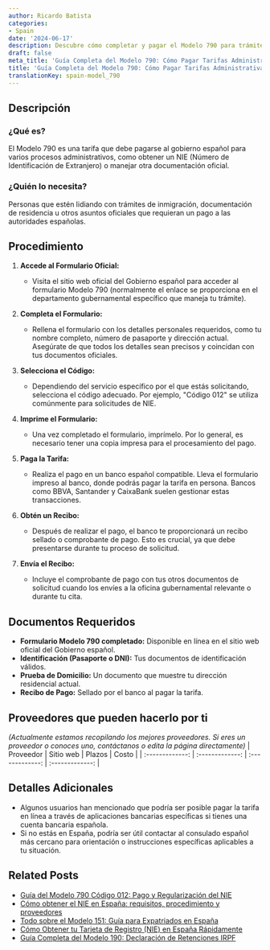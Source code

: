 ```yaml
---
author: Ricardo Batista
categories:
- Spain
date: '2024-06-17'
description: Descubre cómo completar y pagar el Modelo 790 para trámites con autoridades españolas, incluyendo NIE. Guía paso a paso y documentos necesarios.
draft: false
meta_title: 'Guía Completa del Modelo 790: Cómo Pagar Tarifas Administrativas'
title: 'Guía Completa del Modelo 790: Cómo Pagar Tarifas Administrativas'
translationKey: spain-model_790
---
```



## Descripción
### ¿Qué es?
El Modelo 790 es una tarifa que debe pagarse al gobierno español para varios procesos administrativos, como obtener un NIE (Número de Identificación de Extranjero) o manejar otra documentación oficial.

### ¿Quién lo necesita?
Personas que estén lidiando con trámites de inmigración, documentación de residencia u otros asuntos oficiales que requieran un pago a las autoridades españolas.

## Procedimiento
1. **Accede al Formulario Oficial:**
   - Visita el sitio web oficial del Gobierno español para acceder al formulario Modelo 790 (normalmente el enlace se proporciona en el departamento gubernamental específico que maneja tu trámite).

2. **Completa el Formulario:**
   - Rellena el formulario con los detalles personales requeridos, como tu nombre completo, número de pasaporte y dirección actual. Asegúrate de que todos los detalles sean precisos y coincidan con tus documentos oficiales.

3. **Selecciona el Código:**
   - Dependiendo del servicio específico por el que estás solicitando, selecciona el código adecuado. Por ejemplo, "Código 012" se utiliza comúnmente para solicitudes de NIE.

4. **Imprime el Formulario:**
   - Una vez completado el formulario, imprímelo. Por lo general, es necesario tener una copia impresa para el procesamiento del pago.

5. **Paga la Tarifa:**
   - Realiza el pago en un banco español compatible. Lleva el formulario impreso al banco, donde podrás pagar la tarifa en persona. Bancos como BBVA, Santander y CaixaBank suelen gestionar estas transacciones.

6. **Obtén un Recibo:**
   - Después de realizar el pago, el banco te proporcionará un recibo sellado o comprobante de pago. Esto es crucial, ya que debe presentarse durante tu proceso de solicitud.

7. **Envía el Recibo:**
   - Incluye el comprobante de pago con tus otros documentos de solicitud cuando los envíes a la oficina gubernamental relevante o durante tu cita.

## Documentos Requeridos
- **Formulario Modelo 790 completado:** Disponible en línea en el sitio web oficial del Gobierno español.
- **Identificación (Pasaporte o DNI):** Tus documentos de identificación válidos.
- **Prueba de Domicilio:** Un documento que muestre tu dirección residencial actual.
- **Recibo de Pago:** Sellado por el banco al pagar la tarifa.

## Proveedores que pueden hacerlo por ti
_(Actualmente estamos recopilando los mejores proveedores. Si eres un proveedor o conoces uno, contáctanos o edita la página directamente)_
| Proveedor        |     Sitio web      |     Plazos    |       Costo      |
| :-------------: | :-------------: |  :-------------: | :-------------: |

## Detalles Adicionales
- Algunos usuarios han mencionado que podría ser posible pagar la tarifa en línea a través de aplicaciones bancarias específicas si tienes una cuenta bancaria española.
- Si no estás en España, podría ser útil contactar al consulado español más cercano para orientación o instrucciones específicas aplicables a tu situación.


## Related Posts

- [Guía del Modelo 790 Código 012: Pago y Regularización del NIE](https://tramitit.com/es/guides/spain/modelo_390/)
- [Cómo obtener el NIE en España: requisitos, procedimiento y proveedores](https://tramitit.com/es/guides/spain/solicitud_de_nie/)
- [Todo sobre el Modelo 151: Guía para Expatriados en España](https://tramitit.com/es/guides/spain/modelo_151/)
- [Cómo Obtener tu Tarjeta de Registro (NIE) en España Rápidamente](https://tramitit.com/es/guides/spain/cédula_de_inscripción/)
- [Guía Completa del Modelo 190: Declaración de Retenciones IRPF](https://tramitit.com/es/guides/spain/modelo_190/)